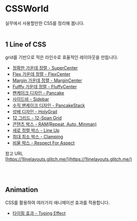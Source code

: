 # CSSWorld

실무에서 사용할만한 CSS를 정리해 봅니다.
<br>
<br>
## 1 Line of CSS

grid를 기반으로 적은 라인수로 효율적인 레이아웃을 만듭니다.

- [정확한 가운데 정렬 - SuperCenter](https://github.com/yonghap/CSSWorld/blob/main/posts/01.SuperCenter.md)
- [Flex 가운데 정렬 - FlexCenter](https://github.com/yonghap/CSSWorld/blob/main/posts/01.FlexCenter.md)
- [Margin 가운데 정렬 - MarginCenter](https://github.com/yonghap/CSSWorld/blob/main/posts/01.AutobotCenter.md)
- [Fulffy 가운데 정렬 - FluffyCenter](https://github.com/yonghap/CSSWorld/blob/main/posts/01.FluffyCenter.md)
- [팬케이크 디자인 - Pancake](https://github.com/yonghap/CSSWorld/blob/main/posts/02.Pancake.md)
- [사이드바 - Sidebar](https://github.com/yonghap/CSSWorld/blob/main/posts/03.Sidebar.md)
- [수직 팬케이크 디자인 - PancakeStack](https://github.com/yonghap/CSSWorld/blob/main/posts/04.PancakeStack.md)
- [성배 디자인 - HolyGrail](https://github.com/yonghap/CSSWorld/blob/main/posts/05.HolyGrailLayout.md)
- [12 그리드 - 12-Span Grid](https://github.com/yonghap/CSSWorld/blob/main/posts/06.12-SpanGrid.md)
- [콘텐츠 박스 - RAM(Repeat, Auto, Minman)](https://github.com/yonghap/CSSWorld/blob/main/posts/07.RAM.md)
- [세로 정렬 박스 - Line Up](https://github.com/yonghap/CSSWorld/blob/main/posts/08.LineUp.md)
- [최대 최소 박스 - Clamping](https://github.com/yonghap/CSSWorld/blob/main/posts/09.Clamping.md)
- [비율 박스 - Respect For Aspect](https://github.com/yonghap/CSSWorld/blob/main/posts/10.RespectForAspect.md)


참고 URL<br>
[https://1linelayouts.glitch.me/](https://1linelayouts.glitch.me/)

<br>
<br>

## Animation

CSS를 활용하여 여러가지 애니메이션 효과를 적용합니다.

- [타이핑 효과 - Typing Effect](https://github.com/yonghap/CSSWorld/blob/main/posts/11.TypingEffect.md)
